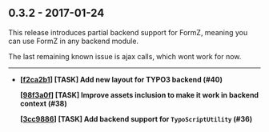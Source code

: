 0.3.2 - 2017-01-24
------------------

This release introduces partial backend support for FormZ, meaning you can use FormZ in any backend module.

The last remaining known issue is ajax calls, which wont work for now.

----

- **[[f2ca2b1](https://github.com/romm/formz/commit/f2ca2b19177ee2eae94e3daf6eef688191392b1d)] [TASK] Add new layout for TYPO3 backend (#40)**

  **[[98f3a0f](https://github.com/romm/formz/commit/98f3a0fc4d2fdce36717994a783db398a94633a5)] [TASK] Improve assets inclusion to make it work in backend context (#38)**

  **[[3cc9886](https://github.com/romm/formz/commit/3cc9886b05a26d524704f91b4f97d45d3501e01a)] [TASK] Add backend support for `TypoScriptUtility` (#36)**
